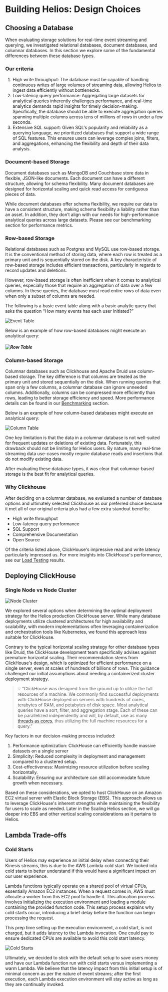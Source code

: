 # Building Helios: Design Choices

## Choosing a Database

When evaluating storage solutions for real-time event streaming and querying, we investigated relational databases, document databases, and columnar databases. In this section we explore some of the fundamental differences between these database types.

### Our criteria

1. High write throughput: The database must be capable of handling continuous writes of large volumes of streaming data, allowing Helios to ingest data efficiently without bottlenecks.
2. Low-latency query performance: Aggregating large datasets for analytical queries inherently challenges performance, and real-time analytics demands rapid insights for timely decision-making. Specifically, the database should be able to execute aggregation queries spanning multiple columns across tens of millions of rows in under a few seconds.
3. Extensive SQL support: Given SQL's popularity and reliability as a querying language, we prioritized databases that support a wide range of SQL features. This ensures users can leverage complex joins, filters, and aggregations, enhancing the flexibility and depth of their data analysis.

### Document-based Storage

Document databases such as MongoDB and Couchbase store data in flexible, JSON-like documents. Each document can have a different structure, allowing for schema flexibility. Many document databases are designed for horizontal scaling and quick read access for contiguous pieces of data.

While document databases offer schema flexibility, we require our data to have a consistent structure, making schema flexibility a liability rather than an asset. In addition, they don’t align with our needs for high-performance analytical queries across large datasets. Please see our benchmarking section for performance metrics.

### Row-based Storage

Relational databases such as Postgres and MySQL use row-based storage. It is the conventional method of storing data, where each row is treated as a primary unit and is sequentially stored on the disk. A key characteristic of row-based storage includes efficient transactions, particularly in regards to record updates and deletions.

However, row-based storage is often inefficient when it comes to analytical queries, especially those that require an aggregation of data over a few columns. In these queries, the database must read entire rows of data even when only a subset of columns are needed.

The following is a basic event table along with a basic analytic query that asks the question “How many events has each user initiated?”

![Event Table](/case_study/eventtable.png)

Below is an example of how row-based databases might execute an analytical query:

##### ![Row Table](/case_study/rowbased.png)

#####

### Column-based Storage

Columnar databases such as Clickhouse and Apache Druid use column-based storage. The key difference is that columns are treated as the primary unit and stored sequentially on the disk. When running queries that span only a few columns, a columnar database can ignore unneeded columns. Additionally, columns can be compressed more efficiently than rows, leading to better storage efficiency and speed. More performance details can be found in our [Benchmarking](./load-testing.md#benchmarking) section.

Below is an example of how column-based databases might execute an analytical query:

![Column Table](/case_study/columnbased.png)

One key limitation is that the data in a columnar database is not well-suited for frequent updates or deletions of existing data. Fortunately, this drawback should not be limiting for Helios users. By nature, many real-time streaming data use-cases mostly require database reads and insertions that do not modify existing data.

After evaluating these database types, it was clear that columnar-based storage is the best fit for analytical queries.

### Why Clickhouse

After deciding on a columnar database, we evaluated a number of database options and ultimately selected Clickhouse as our preferred choice because it met all of our original criteria plus had a few extra standout benefits:

- High write throughput
- Low-latency query performance
- <TippyWrapper content="Provides the most support for ANSI SQL compared to the other columnar databases we evaluated such as Apache Druid and Apache Pinot, allowing users to leverage familiar query syntax and features">SQL Support</TippyWrapper>
- Comprehensive Documentation
- Open Source

Of the criteria listed above, ClickHouse's impressive read and write latency particularly impressed us. For more insights into ClickHouse's performance, see our [Load Testing](./load-testing.md) results.

## Deploying ClickHouse

### Single Node vs Node Cluster

![Node Cluster](/case_study/node_cluster_opt.png)

We explored several options when determining the optimal deployment strategy for the Helios production ClickHouse server. While many database deployments utilize clustered architectures for high availability and scalability, with modern implementations often leveraging containerization and orchestration tools like Kubernetes, we found this approach less suitable for ClickHouse.

Contrary to the typical horizontal scaling strategy for other database types like Druid, the ClickHouse development team specifically advises against premature horizontal scaling. Their recommendation stems from ClickHouse's design, which is optimized for efficient performance on a single server, even at scales of hundreds of billions of rows. This guidance challenged our initial assumptions about needing a containerized cluster deployment strategy.

> 💡 “ClickHouse was designed from the ground up to utilize the full resources of a machine. We commonly find successful deployments with ClickHouse deployed on servers with hundreds of cores, terabytes of RAM, and petabytes of disk space. Most analytical queries have a sort, filter, and aggregation stage. Each of these can be parallelized independently and will, by default, use as many [threads as cores](https://clickhouse.com/docs/en/operations/settings/settings/#settings-max_threads), thus utilizing the full machine resources for a query.”

Key factors in our decision-making process included:

1. Performance optimization: ClickHouse can efficiently handle massive datasets on a single server
2. Simplicity: Reduced complexity in deployment and management compared to a clustered setup.
3. Cost-effectiveness: Maximizing resource utilization before scaling horizontally.
4. Scalability: Ensuring our architecture can still accommodate future growth when necessary.

Based on these considerations, we opted to host ClickHouse on an Amazon EC2 virtual server with Elastic Block Storage (EBS). This approach allows us to leverage ClickHouse's inherent strengths while maintaining the flexibility for users to scale as needed. Later in the Scaling Helios section, we will go deeper into EBS and other vertical scaling considerations as it pertains to Helios.

## Lambda Trade-offs

### Cold Starts

Users of Helios may experience an initial delay when connecting their Kinesis streams, this is due to the AWS Lambda cold start. We looked into cold starts to better understand if this would have a significant impact on our user experience.

Lambda functions typically operate on a shared pool of virtual CPUs, essentially Amazon EC2 instances. When a request comes in, AWS must allocate a worker from this EC2 pool to handle it. This allocation process involves initializing the execution environment and loading a module containing the provided function code. This setup process explains why cold starts occur, introducing a brief delay before the function can begin processing the request.

This prep time setting up the execution environment, a cold start, is not charged, but it adds latency to the Lambda invocation. One could pay to ensure dedicated CPUs are available to avoid this cold start latency.

![Cold Starts](/case_study/lambdacoldstarts.png)

Ultimately, we decided to stick with the default setup to save users money and have our Lambda function run with cold starts versus implementing a warm Lambda. We believe that the latency impact from this initial setup is of minimal concern as per the nature of event streams; after the first execution, each Lambda execution environment will stay active as long as they are continually invoked.

